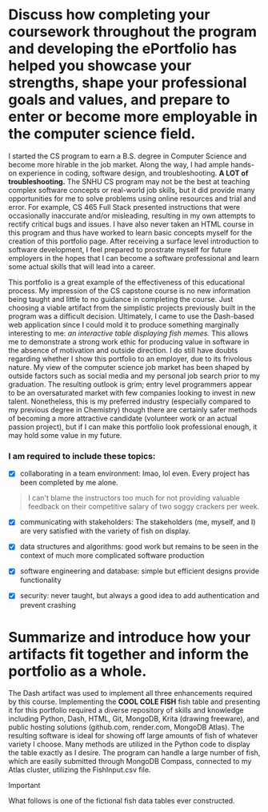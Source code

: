 #	Discuss how completing your coursework throughout the program and developing the ePortfolio has helped you showcase your strengths, shape your professional goals and values, and prepare to enter or become more employable in the computer science field.

I started the CS program to earn a B.S. degree in Computer Science and become more hirable in the job market. Along the way, I had ample hands-on experience in coding, software design, and troubleshooting. **A LOT of troubleshooting.** The SNHU CS program may not be the best at teaching complex software concepts or real-world job skills, but it did provide many opportunities for me to solve problems using online resources and trial and error. For example, CS 465 Full Stack presented instructions that were occasionally inaccurate and/or misleading, resulting in my own attempts to rectify critical bugs and issues. I have also never taken an HTML course in this program and thus have worked to learn basic concepts myself for the creation of this portfolio page. After receiving a surface level introduction to software development, I feel prepared to prostrate myself for future employers in the hopes that I can become a software professional and learn some actual skills that will lead into a career.

This portfolio is a great example of the effectiveness of this educational process. My impression of the CS capstone course is no new information being taught and little to no guidance in completing the course. Just choosing a viable artifact from the simplistic projects previously built in the program was a difficult decision. Ultimately, I came to use the Dash-based web application since I could mold it to produce something marginally interesting to me: *an interactive table displaying fish memes.* This allows me to demonstrate a strong work ethic for producing value in software in the absence of motivation and outside direction. I do still have doubts regarding whether I show this portfolio to an employer, due to its frivolous nature. My view of the computer science job market has been shaped by outside factors such as social media and my personal job search prior to my graduation. The resulting outlook is grim; entry level programmers appear to be an oversaturated market with few companies looking to invest in new talent. Nonetheless, this is my preferred industry (especially compared to my previous degree in Chemistry) though there are certainly safer methods of becoming a more attractive candidate (volunteer work or an actual passion project), but if I can make this portfolio look professional enough, it may hold some value in my future.

### I am required to include these topics:

- [x] collaborating in a team environment: lmao, lol even. Every project has been completed by me alone.
 > I can't blame the instructors too much for not providing valuable feedback on their competitive salary of two soggy crackers per week.

- [x] communicating with stakeholders: The stakeholders (me, myself, and I) are very satisfied with the variety of fish on display.

- [x] data structures and algorithms: good work but remains to be seen in the context of much more complicated software production

- [x] software engineering and database: simple but efficient designs provide functionality

- [x] security: never taught, but always a good idea to add authentication and prevent crashing


#	Summarize and introduce how your artifacts fit together and inform the portfolio as a whole.

The Dash artifact was used to implement all three enhancements required by this course. Implementing the  **COOL COLE FISH** fish table and presenting it for this portfolio required a diverse repository of skills and knowledge including Python, Dash, HTML, Git, MongoDB, Krita (drawing freeware), and public hosting solutions (github.com, render.com, MongoDB Atlas). The resulting software is ideal for showing off large amounts of fish of whatever variety I choose. Many methods are utilized in the Python code to display the table exactly as I desire. The program can handle a large number of fish, which are easily submitted through MongoDB Compass, connected to my Atlas cluster, utilizing the FishInput.csv file.

> [!Important]
> What follows is one of the fictional fish data tables ever constructed.
